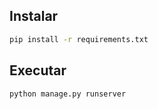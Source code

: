## Instalar

```bash
pip install -r requirements.txt
```

## Executar
```bash
python manage.py runserver
```